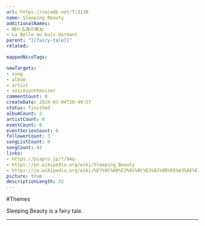 ```yaml
---
url: https://vocadb.net/T/3130
name: Sleeping Beauty
additionalNames: 
- 眠れる森の美女
- La Belle au bois dormant
parent: "[[fairy-tale]]"
related:

mappedNicoTags:

newTargets:
- song
- album
- artist
- voicesynthesizer
commentCount: 0
createDate: 2016-03-04T20:49:57
status: Finished
albumCount: 2
artistCount: 0
eventCount: 0
eventSeriesCount: 0
followerCount: 3
songListCount: 0
songCount: 43
links: 
- https://piapro.jp/t/9Aq-
- https://en.wikipedia.org/wiki/Sleeping_Beauty
- https://ja.wikipedia.org/wiki/%E7%9C%A0%E3%82%8C%E3%82%8B%E6%A3%AE%E3%81%AE%E7%BE%8E%E5%A5%B3
picture: true
descriptionLength: 32
---
```


#Themes

Sleeping Beauty is a fairy tale.

---

